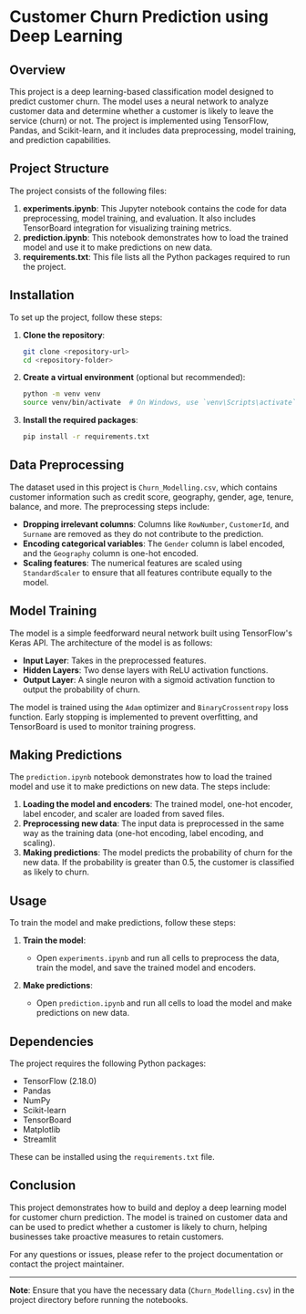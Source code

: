 # Customer Churn Prediction using Deep Learning

## Overview

This project is a deep learning-based classification model designed to predict customer churn. The model uses a neural network to analyze customer data and determine whether a customer is likely to leave the service (churn) or not. The project is implemented using TensorFlow, Pandas, and Scikit-learn, and it includes data preprocessing, model training, and prediction capabilities.

## Project Structure

The project consists of the following files:

1. **experiments.ipynb**: This Jupyter notebook contains the code for data preprocessing, model training, and evaluation. It also includes TensorBoard integration for visualizing training metrics.
2. **prediction.ipynb**: This notebook demonstrates how to load the trained model and use it to make predictions on new data.
3. **requirements.txt**: This file lists all the Python packages required to run the project.

## Installation

To set up the project, follow these steps:

1. **Clone the repository**:
   ```bash
   git clone <repository-url>
   cd <repository-folder>
   ```

2. **Create a virtual environment** (optional but recommended):
   ```bash
   python -m venv venv
   source venv/bin/activate  # On Windows, use `venv\Scripts\activate`
   ```

3. **Install the required packages**:
   ```bash
   pip install -r requirements.txt
   ```

## Data Preprocessing

The dataset used in this project is `Churn_Modelling.csv`, which contains customer information such as credit score, geography, gender, age, tenure, balance, and more. The preprocessing steps include:

- **Dropping irrelevant columns**: Columns like `RowNumber`, `CustomerId`, and `Surname` are removed as they do not contribute to the prediction.
- **Encoding categorical variables**: The `Gender` column is label encoded, and the `Geography` column is one-hot encoded.
- **Scaling features**: The numerical features are scaled using `StandardScaler` to ensure that all features contribute equally to the model.

## Model Training

The model is a simple feedforward neural network built using TensorFlow's Keras API. The architecture of the model is as follows:

- **Input Layer**: Takes in the preprocessed features.
- **Hidden Layers**: Two dense layers with ReLU activation functions.
- **Output Layer**: A single neuron with a sigmoid activation function to output the probability of churn.

The model is trained using the `Adam` optimizer and `BinaryCrossentropy` loss function. Early stopping is implemented to prevent overfitting, and TensorBoard is used to monitor training progress.

## Making Predictions

The `prediction.ipynb` notebook demonstrates how to load the trained model and use it to make predictions on new data. The steps include:

1. **Loading the model and encoders**: The trained model, one-hot encoder, label encoder, and scaler are loaded from saved files.
2. **Preprocessing new data**: The input data is preprocessed in the same way as the training data (one-hot encoding, label encoding, and scaling).
3. **Making predictions**: The model predicts the probability of churn for the new data. If the probability is greater than 0.5, the customer is classified as likely to churn.

## Usage

To train the model and make predictions, follow these steps:

1. **Train the model**:
   - Open `experiments.ipynb` and run all cells to preprocess the data, train the model, and save the trained model and encoders.

2. **Make predictions**:
   - Open `prediction.ipynb` and run all cells to load the model and make predictions on new data.

## Dependencies

The project requires the following Python packages:

- TensorFlow (2.18.0)
- Pandas
- NumPy
- Scikit-learn
- TensorBoard
- Matplotlib
- Streamlit

These can be installed using the `requirements.txt` file.

## Conclusion

This project demonstrates how to build and deploy a deep learning model for customer churn prediction. The model is trained on customer data and can be used to predict whether a customer is likely to churn, helping businesses take proactive measures to retain customers.

For any questions or issues, please refer to the project documentation or contact the project maintainer.

---

**Note**: Ensure that you have the necessary data (`Churn_Modelling.csv`) in the project directory before running the notebooks.
